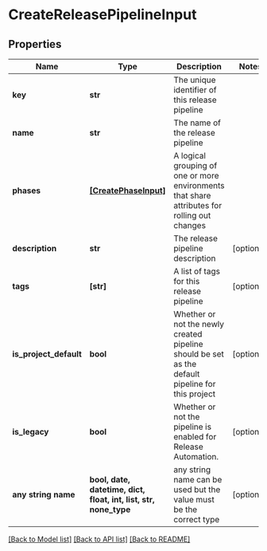 # CreateReleasePipelineInput


## Properties
Name | Type | Description | Notes
------------ | ------------- | ------------- | -------------
**key** | **str** | The unique identifier of this release pipeline | 
**name** | **str** | The name of the release pipeline | 
**phases** | [**[CreatePhaseInput]**](CreatePhaseInput.md) | A logical grouping of one or more environments that share attributes for rolling out changes | 
**description** | **str** | The release pipeline description | [optional] 
**tags** | **[str]** | A list of tags for this release pipeline | [optional] 
**is_project_default** | **bool** | Whether or not the newly created pipeline should be set as the default pipeline for this project | [optional] 
**is_legacy** | **bool** | Whether or not the pipeline is enabled for Release Automation. | [optional] 
**any string name** | **bool, date, datetime, dict, float, int, list, str, none_type** | any string name can be used but the value must be the correct type | [optional]

[[Back to Model list]](../README.md#documentation-for-models) [[Back to API list]](../README.md#documentation-for-api-endpoints) [[Back to README]](../README.md)


